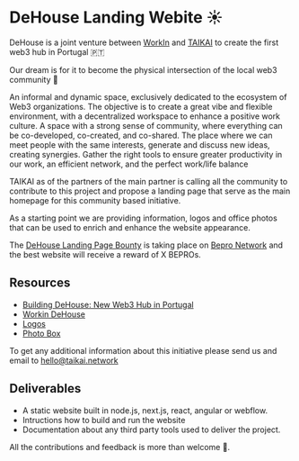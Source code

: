 # DeHouse Landing Webite ☀

​DeHouse is a joint venture between [WorkIn](https://www.workin.pro/) and [TAIKAI](https://taikai.network) to create the first web3 hub in Portugal 🇵🇹

Our dream is for it to become the physical intersection of the local web3 community 🤝


An informal and dynamic space, exclusively dedicated to the ecosystem of Web3 organizations. The objective is to create a great vibe and flexible environment, with a decentralized workspace to enhance a positive work culture. A space with a strong sense of community, where everything can be co-developed, co-created, and co-shared. The place where we can meet people with the same interests, generate and discuss new ideas, creating synergies. Gather the right tools to ensure greater productivity in our work, an efficient network, and the perfect work/life balance

TAIKAI as of the partners of the main partner is calling all the community to contribute to this project and propose a landing page that serve as the main homepage for this community based initiative.

As a starting point we are providing information, logos and office photos that can be used to enrich and enhance the website appearance. 

The [DeHouse Landing Page Bounty](link) is taking place on [Bepro Network](https://app.bepro.network) and the best website will receive a reward of X BEPROs. 

## Resources 

* [Building DeHouse: New Web3 Hub in Portugal](https://taikai.network/en/blog/taikai-workin-dehouse)
* [Workin DeHouse](https://www.workin.pro/general-6)
* [Logos]()
* [Photo Box]()

To get any additional information about this initiative please send us and email to hello@taikai.network

## Deliverables

- A static website built in node.js, next.js, react, angular or webflow.
- Intructions how to build and run the website
- Documentation about any third party tools used to deliver the project.


All the contributions and feedback is more than welcome 🙏.
